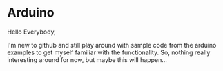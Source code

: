 # Arduino

Hello Everybody,

I'm new to github and still play around with sample code from the arduino examples to get myself familiar
with the functionality.
So, nothing really interesting around for now, but maybe this will happen...
